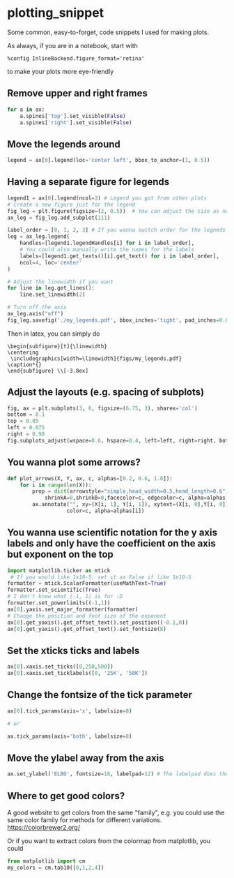 # plotting_snippet
Some common, easy-to-forget, code snippets I used for making plots.

As always, if you are in a notebook, start with
```
%config InlineBackend.figure_format='retina'
```
to make your plots more eye-friendly

## Remove upper and right frames

```python
for a in ax:
    a.spines['top'].set_visible(False)
    a.spines['right'].set_visible(False)
```

## Move the legends around

```python
legend = ax[0].legend(loc='center left', bbox_to_anchor=(1, 0.5))
```

## Having a separate figure for legends

```python
legend1 = ax[0].legend(ncol=3) # Legend you got from other plots
# Create a new figure just for the legend
fig_leg = plt.figure(figsize=(2, 0.5))  # You can adjust the size as needed
ax_leg = fig_leg.add_subplot(111)

label_order = [0, 1, 2, 3] # If you wanna switch order for the legneds
leg = ax_leg.legend(
    handles=[legend1.legendHandles[i] for i in label_order],
    # You could also manually write the names for the labels
    labels=[legend1.get_texts()[i].get_text() for i in label_order], 
    ncol=4, loc='center'
)

# Adjust the linewidth if you want
for line in leg.get_lines():
    line.set_linewidth(2)

# Turn off the axis
ax_leg.axis("off")
fig_leg.savefig('./my_legends.pdf', bbox_inches='tight', pad_inches=0.01)
```

Then in latex, you can simply do
```
\begin{subfigure}[t]{\linewidth}
\centering
 \includegraphics[width=\linewidth]{figs/my_legends.pdf}
\caption*{}
\end{subfigure} \\[-3.8ex]
```

## Adjust the layouts (e.g. spacing of subplots)

```python
fig, ax = plt.subplots(3, 6, figsize=(6.75, 3), sharex='col')
bottom = 0.1
top = 0.85
left = 0.075
right = 0.98
fig.subplots_adjust(wspace=0.6, hspace=0.4, left=left, right=right, bottom=bottom, top=top)
```

## You wanna plot some arrows?

```python
def plot_arrows(X, Y, ax, c, alphas=[0.2, 0.6, 1.0]):
    for i in range(len(X)):
        prop = dict(arrowstyle="simple,head_width=0.5,head_length=0.6",
            shrinkA=0,shrinkB=0,facecolor=c, edgecolor=c, alpha=alphas[i],lw=3)
        ax.annotate("", xy=(X[i, 1], Y[i, 1]), xytext=(X[i, 0],Y[i, 0]), arrowprops=prop,
                   color=c, alpha=alphas[i])
```

## You wanna use scientific notation for the y axis labels and only have the coefficient on the axis but exponent on the top


```python
import matplotlib.ticker as mtick
 # If you would like 1x10-5, set it as False if like 1e10-5
formatter = mtick.ScalarFormatter(useMathText=True)
formatter.set_scientific(True)
# I don't know what (-1, 1) is for :D
formatter.set_powerlimits((-1,1)) 
ax[0].yaxis.set_major_formatter(formatter)
# Change the position and font size of the exponent
ax[0].get_yaxis().get_offset_text().set_position((-0.1,0))
ax[0].get_yaxis().get_offset_text().set_fontsize(8)
```


## Set the xticks ticks and labels

```python
ax[0].xaxis.set_ticks([0,250,500])
ax[0].xaxis.set_ticklabels([0, '25K', '50K'])
```

## Change the fontsize of the tick parameter

```python
ax[0].tick_params(axis='x', labelsize=8)

# or

ax.tick_params(axis='both', labelsize=8)
```

## Move the ylabel away from the axis

```python
ax.set_ylabel('ELBO', fontsize=18, labelpad=12) # The labelpad does the job
```

## Where to get good colors?

A good website to get colors from the same "family", e.g. you could use the same color family for methods for different variations. 
https://colorbrewer2.org/

Or if you want to extract colors from the colormap from matplotlib, you could
```python
from matplotlib import cm
my_colors = cm.tab10([0,1,2,4])
```
